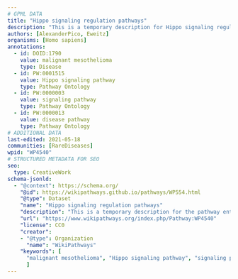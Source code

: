```yaml
---
# GPML DATA
title: "Hippo signaling regulation pathways"
description: "This is a temporary description for Hippo signaling regulation pathways"
authors: [AlexanderPico, Eweitz]
organisms: [Homo sapiens]
annotations:
  - id: DOID:1790
    value: malignant mesothelioma
    type: Disease
  - id: PW:0001515
    value: Hippo signaling pathway
    type: Pathway Ontology
  - id: PW:0000003
    value: signaling pathway
    type: Pathway Ontology
  - id: PW:0000013
    value: disease pathway
    type: Pathway Ontology
# ADDITIONAL DATA
last-edited: 2021-05-18
communities: [RareDiseases]
wpid: "WP4540"
# STRUCTURED METADATA FOR SEO
seo:
  type: CreativeWork
schema-jsonld:
  - "@context": https://schema.org/
    "@id": https://wikipathways.github.io/pathways/WP554.html
    "@type": Dataset
    "name": "Hippo signaling regulation pathways"
    "description": "This is a temporary description for the pathway entitled: Hippo signaling regulation pathways"
    "url": "https://www.wikipathways.org/index.php/Pathway:WP4540"
    "license": CC0
    "creator":
    - "@type": Organization
      "name": "WikiPathways"
    "keywords": [
      "malignant mesothelioma", "Hippo signaling pathway", "signaling pathway", "disease pathway",
      ]
---
```

